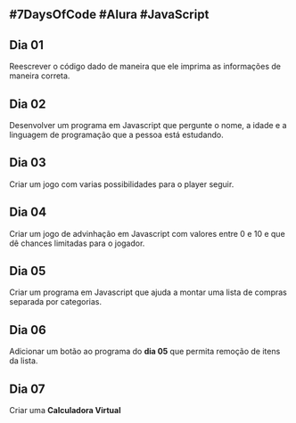 ## #7DaysOfCode #Alura #JavaScript

## Dia 01

Reescrever o código dado de maneira que ele imprima as informações de maneira correta.

## Dia 02

Desenvolver um programa em Javascript que pergunte o nome, a idade e a linguagem de programação que a pessoa está estudando.

## Dia 03

Criar um jogo  com varias possibilidades para o player seguir.

## Dia 04

Criar um jogo de advinhação em Javascript com valores entre 0 e 10 e que dê chances limitadas para o jogador.

## Dia 05

Criar um programa em Javascript que ajuda a montar uma lista de compras separada por categorias.

## Dia 06

Adicionar um botão ao programa do **dia 05** que permita remoção de itens da lista.

## Dia 07

Criar uma **Calculadora Virtual**
